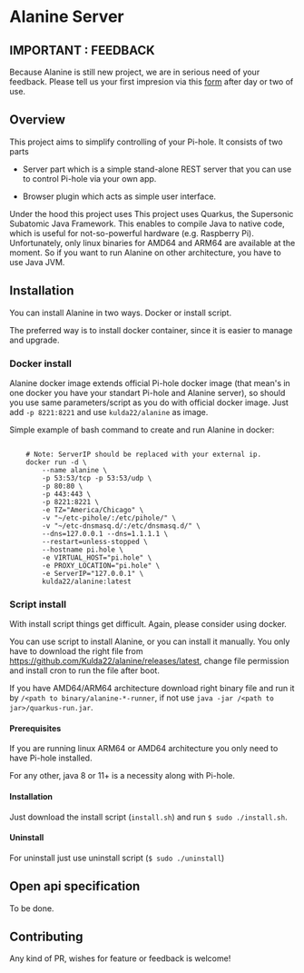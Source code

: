 # Alanine Server

## IMPORTANT : FEEDBACK

Because Alanine is still new project,  we are in serious need of your feedback. Please tell us your first impresion via this [form](https://forms.gle/AU2TKsVE4DVNAxHh6) after day or two of use.   

## Overview

This project aims to simplify controlling of your Pi-hole. It consists of two parts 
- Server part which is a simple stand-alone REST server that you can use to control Pi-hole via your own app.
 
- Browser plugin which acts as simple user interface.

Under the hood this project uses This project uses Quarkus, the Supersonic Subatomic Java Framework. This enables to compile Java to native code, which is useful for not-so-powerful hardware (e.g. Raspberry Pi). Unfortunately, only linux binaries for AMD64 and ARM64 are available at the moment. So if you want to run Alanine on other architecture, you have to use Java JVM.  


## Installation

You can install Alanine in two ways. Docker or install script.

The preferred way is to install docker container, since it is easier to manage and upgrade.

### Docker install

Alanine docker image extends official Pi-hole docker image (that mean's in one docker you have your standart Pi-hole and Alanine server), so should you use same parameters/script as you do with official docker image. Just add `-p 8221:8221` and use `kulda22/alanine` as image.

Simple example of bash command to create and run Alanine in docker:

```shell script

    # Note: ServerIP should be replaced with your external ip.
    docker run -d \
        --name alanine \
        -p 53:53/tcp -p 53:53/udp \
        -p 80:80 \
        -p 443:443 \
        -p 8221:8221 \
        -e TZ="America/Chicago" \
        -v "~/etc-pihole/:/etc/pihole/" \
        -v "~/etc-dnsmasq.d/:/etc/dnsmasq.d/" \
        --dns=127.0.0.1 --dns=1.1.1.1 \
        --restart=unless-stopped \
        --hostname pi.hole \
        -e VIRTUAL_HOST="pi.hole" \
        -e PROXY_LOCATION="pi.hole" \
        -e ServerIP="127.0.0.1" \
        kulda22/alanine:latest
```

### Script install

With install script things get difficult. Again, please consider using docker.

You can use script to install Alanine, or you can install it manually. You only have to download the right file from https://github.com/Kulda22/alanine/releases/latest, change file permission and install cron to run the file after boot.

 If you have AMD64/ARM64 architecture download right binary file and run it by `/<path to binary/alanine-*-runner`, if not use `java -jar /<path to jar>/quarkus-run.jar`.



#### Prerequisites 


If you are running linux ARM64 or AMD64 architecture you only need to have Pi-hole installed.

For any other, java 8 or 11+ is a necessity along with Pi-hole.


#### Installation

Just download the install script (`install.sh`) and run `$ sudo ./install.sh`.
#### Uninstall 

For uninstall just use uninstall script (`$ sudo ./uninstall`)

## Open api specification
To be done. 


## Contributing

Any kind of PR, wishes for feature or feedback is welcome!
